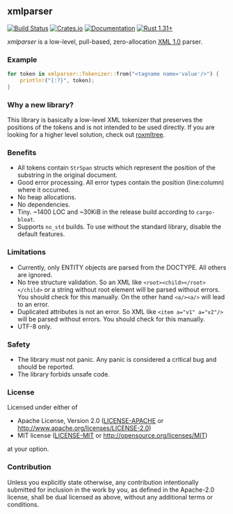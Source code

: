 ## xmlparser
[![Build Status](https://travis-ci.org/RazrFalcon/xmlparser.svg?branch=master)](https://travis-ci.org/RazrFalcon/xmlparser)
[![Crates.io](https://img.shields.io/crates/v/xmlparser.svg)](https://crates.io/crates/xmlparser)
[![Documentation](https://docs.rs/xmlparser/badge.svg)](https://docs.rs/xmlparser)
[![Rust 1.31+](https://img.shields.io/badge/rust-1.31+-orange.svg)](https://www.rust-lang.org)

*xmlparser* is a low-level, pull-based, zero-allocation
[XML 1.0](https://www.w3.org/TR/xml/) parser.

### Example

```rust
for token in xmlparser::Tokenizer::from("<tagname name='value'/>") {
    println!("{:?}", token);
}
```

### Why a new library?

This library is basically a low-level XML tokenizer that preserves the positions of the tokens
and is not intended to be used directly.
If you are looking for a higher level solution, check out
[roxmltree](https://github.com/RazrFalcon/roxmltree).

### Benefits

- All tokens contain `StrSpan` structs which represent the position of the substring
  in the original document.
- Good error processing. All error types contain the position (line:column) where it occurred.
- No heap allocations.
- No dependencies.
- Tiny. ~1400 LOC and ~30KiB in the release build according to `cargo-bloat`.
- Supports `no_std` builds. To use without the standard library, disable the default features.

### Limitations

- Currently, only ENTITY objects are parsed from the DOCTYPE. All others are ignored.
- No tree structure validation. So an XML like `<root><child></root></child>`
  or a string without root element
  will be parsed without errors. You should check for this manually.
  On the other hand `<a/><a/>` will lead to an error.
- Duplicated attributes is not an error. So XML like `<item a="v1" a="v2"/>`
  will be parsed without errors. You should check for this manually.
- UTF-8 only.

### Safety

- The library must not panic. Any panic is considered a critical bug
  and should be reported.
- The library forbids unsafe code.

### License

Licensed under either of

- Apache License, Version 2.0
  ([LICENSE-APACHE](LICENSE-APACHE) or http://www.apache.org/licenses/LICENSE-2.0)
- MIT license
  ([LICENSE-MIT](LICENSE-MIT) or http://opensource.org/licenses/MIT)

at your option.

### Contribution

Unless you explicitly state otherwise, any contribution intentionally submitted
for inclusion in the work by you, as defined in the Apache-2.0 license, shall be
dual licensed as above, without any additional terms or conditions.
